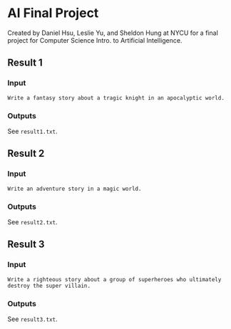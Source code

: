 # AI Final Project
Created by Daniel Hsu, Leslie Yu, and Sheldon Hung at NYCU for a final project for Computer Science Intro. to Artificial Intelligence.

## Result 1
### Input
`Write a fantasy story about a tragic knight in an apocalyptic world.`

### Outputs
See `result1.txt`.

## Result 2
### Input
`Write an adventure story in a magic world.`

### Outputs
See `result2.txt`.

## Result 3
### Input
`Write a righteous story about a group of superheroes who ultimately destroy the super villain.`

### Outputs
See `result3.txt`.
